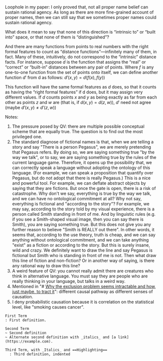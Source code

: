 Loophole in my paper: I only proved that, not all proper name belief can sustain rational agency. As long as there are more fine-grained account of proper names, then we can still say that we sometimes proper names could sustain rational agency.

What does it mean to say that none of this direction is “intrinsic to” or “built into” space, or that none of them is “distinguished”? 

And there are many functions from points to real numbers with the right formal features to count as “distance functions”—infinitely many of them, in fact. Many of these, intuitively, do not correspond to the “intrinsic” distance facts. For instance, suppose $d$ is the function that assigns the “real” or “correct” or “built-in” distances between any pair of points. Where $f$ is any one-to-one function from the set of points onto itself, we can define another function $d'$ from d as follows: $d'(x, y) = d(f (x), f (y))$ 

This function will have the same formal features as $d$ does, so that it counts as having the “right formal features” if d does, but it may assign very different values. If $d$ counts points $x$ and $y$ as being exactly as far from each other as points $z$ and $w$ are (that is, if $d(x, y) = d(z, w)$), $d'$ need not agree (maybe $d'(x, y) \neq d'(z, w)$)

Notes:

1. The pressure posed by QV: there are multiple possible conceptual scheme that are equally true. The question is to find out the most privileged one.
2. The standard diagnose of fictional names is that, when we are telling a story and say "There is a person Pegasus", we are merely pretending that Pegasus refers. By doing so, we are saying something true "by the way we talk", or to say, we are saying something true by the rules of the current language game. Therefore, it opens up the possibility that, we can correctly speak a language without adopting the ontology of this language. (For example, we can speak a proposition that quantify over Pegasus, but do not adopt that there is really Pegasus.) This is a nice and powerful tool. For example, we can deflate abstract objects by saying that they are fictions. But once the gate is open, there is a risk of catastrophe. Why don't we say, everything is true by the way we talk, and we can have no ontological commitment at all? Why not say, everything is fictional and "according to the story"? For example, we may say, according to the story told by my visual experience, there is a person called Smith standing in front of me. And by linguistic rules (e.g. if you see a Smith-shaped visual image, then you can say there is Smith), you are saying something true. But this does not give you any further reason to believe "Smith is REALLY out there". In other words, it seems that, according to the use theory, truth is cheap, and we can say anything without ontological commitment, and we can take anything "exist" as a fiction or according to the story. But this is surely insane, wild and crazy. We definitely want to draw the line and say Pegasus is fictional but Smith who is standing in front of me is not. Then what draw this line of fiction and non-fiction? Or in another way of saying, is there any rational way to draw this line?
3. A weird feature of QV: you cannot really admit there are creatures who think in alternative language. You must say they are people who are really thinking in your language, but talks in a weird way.
4. Mentioned in "# [Why the exclusion problem seems intractable and how, just maybe, to tract it](https://philpapers.org/go.pl?id=BENWTE&proxyId=&u=https%3A%2F%2Fdx.doi.org%2F10.1111%2F1468-0068.00447)": different causal pathway as different senses of causation.
5. I deny probabilistic causation because it is correlation on the statistical level, like "smoking causes cancer".

```
First Term
: First definition.

Second Term
~ Second definition
~ Alternate second definition with _italics_ and [a link](https://example.com).

Third Term, with _Italics_ and ==Highlighting==
  : Third definition, indented
```